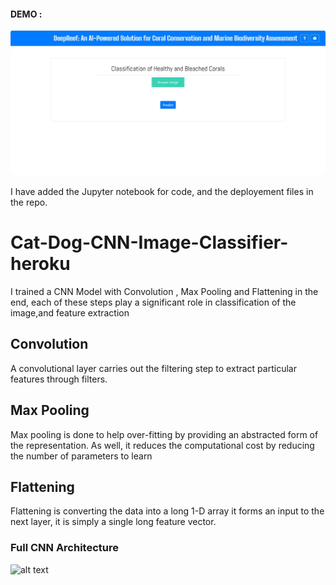 #### DEMO :
![alt text](https://github.com/jaiakash2004/Coral_Classifier/blob/main/Image/webpage.png)

I have added the Jupyter notebook for code, and the deployement files in the repo.

# Cat-Dog-CNN-Image-Classifier-heroku

I trained a CNN Model with Convolution , Max Pooling and Flattening in the end, each of these steps play a significant role in classification of the image,and feature extraction

## Convolution 
A convolutional layer carries out the filtering step to extract particular features through filters.

## Max Pooling
Max pooling is done to help over-fitting by providing an abstracted form of the representation. As well, it reduces the computational cost by reducing the number of parameters to learn 

## Flattening
Flattening is converting the data into a long 1-D array it forms an input to the next layer, it is simply a single long feature vector.

### Full CNN Architecture
![alt text](https://www.mdpi.com/sensors/sensors-20-06169/article_deploy/html/images/sensors-20-06169-g001.png)






